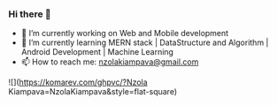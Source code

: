 ### Hi there 👋

- 🔭 I’m currently working on Web and Mobile development
- 🌱 I’m currently learning MERN stack | DataStructure and Algorithm | Android Development | Machine Learning
- 📫 How to reach me: nzolakiampava@gmail.com

![](https://komarev.com/ghpvc/?Nzola Kiampava=NzolaKiampava&style=flat-square)
